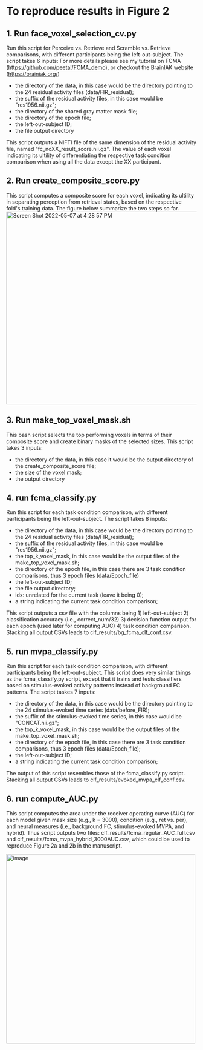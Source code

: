 # To reproduce results in Figure 2
## 1. Run face_voxel_selection_cv.py 
Run this script for Perceive vs. Retrieve and Scramble vs. Retrieve comparisons, with different participants being the left-out-subject. The script takes 6 inputs: For more details please see my tutorial on FCMA (https://github.com/peetal/FCMA_demo), or checkout the BrainIAK website (https://brainiak.org/)
- the directory of the data, in this case would be the directory pointing to the 24 residual activity files (data/FIR_residual); 
- the suffix of the residual activity files, in this case would be "res1956.nii.gz";
- the directory of the shared gray matter mask file; 
- the directory of the epoch file; 
- the left-out-subject ID;
- the file output directory

This script outputs a NIFTI file of the same dimension of the residual activity file, named "fc_noXX_result_score.nii.gz". The value of each voxel indicating its ultility of differentiating the respective task condition comparison when using all the data except the XX participant. 
## 2. Run create_composite_score.py
This script computes a composite score for each voxel, indicating its ultility in separating perception from retrieval states, based on the respective fold's training data. The figure below summarize the two steps so far. 
<img width="509" alt="Screen Shot 2022-05-07 at 4 28 57 PM" src="https://user-images.githubusercontent.com/63365201/167275242-15ab4b42-9a35-4a4d-859b-e93786772dae.png">
## 3. Run make_top_voxel_mask.sh
This bash script selects the top performing voxels in terms of their composite score and create binary masks of the selected sizes. This script takes 3 inputs: 
- the directory of the data, in this case it would be the output directory of the create_composite_score file;
- the size of the voxel mask;
- the output directory
## 4. run fcma_classify.py
Run this script for each task condition comparison, with different participants being the left-out-subject. The script takes 8 inputs: 
- the directory of the data, in this case would be the directory pointing to the 24 residual activity files (data/FIR_residual); 
- the suffix of the residual activity files, in this case would be "res1956.nii.gz";
- the top_k_voxel_mask, in this case would be the output files of the make_top_voxel_mask.sh; 
- the directory of the epoch file, in this case there are 3 task condition comparisons, thus 3 epoch files (data/Epoch_file)
- the left-out-subject ID;
- the file output directory;
- idx: unrelated for the current task (leave it being 0);
- a string indicating the current task condition comparison;

This script outputs a csv file with the columns being 1) left-out-subject 2) classification accuracy (i.e., correct_num/32) 3) decision function output for each epoch (used later for computing AUC) 4) task condition comparison. Stacking all output CSVs leads to clf_results/bg_fcma_clf_conf.csv.
## 5. run mvpa_classify.py
Run this script for each task condition comparison, with different participants being the left-out-subject. This script does very similar things as the fcma_classify.py script, except that it trains and tests classifiers based on stimulus-evoked activity patterns instead of background FC patterns. The script taskes 7 inputs: 
- the directory of the data, in this case would be the directory pointing to the 24 stimulus-evoked time series (data/before_FIR); 
- the suffix of the stimulus-evoked time series, in this case would be "CONCAT.nii.gz";
- the top_k_voxel_mask, in this case would be the output files of the make_top_voxel_mask.sh;
- the directory of the epoch file, in this case there are 3 task condition comparisons, thus 3 epoch files (data/Epoch_file);
- the left-out-subject ID;
- a string indicating the current task condition comparison;

The output of this script resembles those of the fcma_classify.py script. Stacking all output CSVs leads to clf_results/evoked_mvpa_clf_conf.csv.
## 6. run compute_AUC.py
This script computes the area under the receiver operating curve (AUC) for each model given mask size (e.g., k = 3000), condition (e.g., ret vs. per), and neural measures (i.e., background FC, stimulus-evoked MVPA, and hybrid). Thus script outputs two files: clf_results/fcma_regular_AUC_full.csv and clf_results/fcma_mvpa_hybrid_3000AUC.csv, which could be used to reproduce Figure 2a and 2b in the manuscript. 

<img width="500" alt="image" src="https://user-images.githubusercontent.com/63365201/167278024-051e940d-ba93-47e3-b194-edbd686f5f2a.png">
